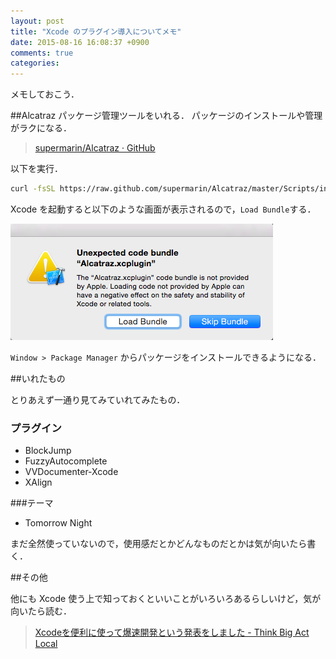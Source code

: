 ```yaml
---
layout: post
title: "Xcode のプラグイン導入についてメモ"
date: 2015-08-16 16:08:37 +0900
comments: true
categories: 
---
```


メモしておこう．

<!-- more -->

##Alcatraz
パッケージ管理ツールをいれる．
パッケージのインストールや管理がラクになる．

>[supermarin/Alcatraz · GitHub](https://github.com/supermarin/Alcatraz)

以下を実行．

```bash
curl -fsSL https://raw.github.com/supermarin/Alcatraz/master/Scripts/install.sh | sh
```

Xcode を起動すると以下のような画面が表示されるので，`Load Bundle`する．

![xcode_alcatraz](/images/xcode_alcatraz.png)

`Window > Package Manager` からパッケージをインストールできるようになる．

##いれたもの

とりあえず一通り見てみていれてみたもの．

### プラグイン
* BlockJump
* FuzzyAutocomplete
* VVDocumenter-Xcode
* XAlign

###テーマ
* Tomorrow Night


まだ全然使っていないので，使用感だとかどんなものだとかは気が向いたら書く．


##その他

他にも Xcode 使う上で知っておくといいことがいろいろあるらしいけど，気が向いたら読む．

>[Xcodeを便利に使って爆速開発という発表をしました - Think Big Act Local](http://himaratsu.hatenablog.com/entry/xcode)
